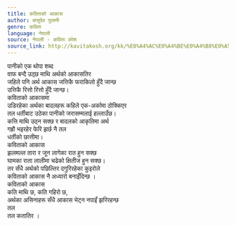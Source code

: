 ```yaml
---
title: कविताको आकास
author: बासुदेव पुलामी
genre: कविता
language: नेपाली
source: नेपाली - कविता कोश
source_link: http://kavitakosh.org/kk/%E0%A4%AC%E0%A4%BE%E0%A4%B8%E0%A5%81%E0%A4%A6%E0%A5%87%E0%A4%B5_%E0%A4%AA%E0%A5%81%E0%A4%B2%E0%A4%BE%E0%A4%AE%E0%A5%80
---
```


पानीको एक थोपा शब्द  
वाफ बन्दै उठ्छ माथि अर्थको आकासतिर  
जहिले पनि अर्थ आकास जत्तिकै फराकिलो हुँदै जान्छ  
उत्तिकै रित्तो रित्तो हुँदै जान्छ।  
कविताको आकासमा  
उडिरहेका अर्थका बादलहरू कहिले एक-अर्कामा ठोक्किएर  
तल धर्तीबाट उठेका पानीको जरासम्मलाई हल्लाउँछ।  
कत्ति माथि उठ्न सक्छ र बादलको आकृतिमा अर्थ  
गह्रौ भइरहेर फेरि झर्छ नै तल  
धर्तीको छात्तीमा।  
कविताको आकास  
झलमल्ल तारा र जून लागेका रात हुन सक्छ  
घामका राता लालीमा चढेको क्षितीज हुन सक्छ।  
तर सँधै अर्थको पछिल्तिर दगुरिरहेका कुइरोले  
कविताको आकास नै अध्यारो बनाइँदिन्छ ।  
कविताको आकास  
कति माथि छ, कति गहिरो छ,  
अर्थका असिनाहरू सँधै आकास भेट्न नपाइँ झरिरहन्छ  
तल  
तल कतातिर ।
